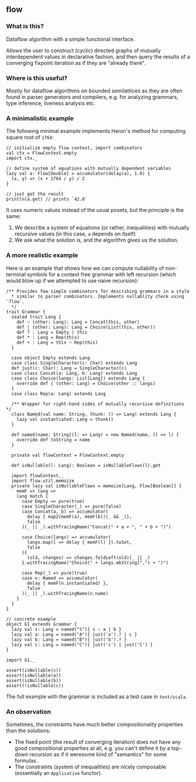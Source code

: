 ## flow

### What is this?

Dataflow algorithm with a simple functional interface.

Allows the user to construct (cyclic) directed graphs of mutually interdependent values in declarative fashion, and then query the results of a converging fixpoint iteration as if they are "already there".

### Where is this useful?

Mostly for dataflow algorithms on bounded semilattices as they are often found in parser generators and compilers, e.g. for analyzing grammars, type inference, liveness analysis etc.

### A minimalistic example

The following minimal example implements Heron's method for computing square root of `1764`:

```
// initialize empty flow context, import combinators
val ctx = FlowContext.empty
import ctx._

// define system of equations with mutually dependent variables
lazy val a: Flow[Double] = accumulator(delay(a), 1.0) {
  (x, y) => (x + 1764 / y) / 2
}

// just get the result
println(a.get) // prints `42.0`
```

It uses numeric values instead of the usual posets, but the principle is the same:

  1. We describe a system of equations (or rather, inequalities) with mutually recursive values (in this case, `a` depends on itself)
  2. We ask what the solution is, and the algorithm gives us the solution.

### A more realistic example

Here is an example that shows how we can compute nullability of non-terminal symbols for a context free grammar with left recursion (which would blow up if we attempted to use naive recursion):

```
/** Provides few simple combinators for describing grammars in a style
  * similar to parser combinators. Implements nullablity check using `flow`.
  */
trait Grammar {
  sealed trait Lang {
    def ~ (other: Lang): Lang = Concat(this, other)
    def | (other: Lang): Lang = Choice(List(this, other))
    def ? : Lang = Empty | this
    def * : Lang = Rep(this)
    def + : Lang = this ~ Rep(this)
  }

  case object Empty extends Lang
  case class SingleCharacter(c: Char) extends Lang
  def just(c: Char): Lang = SingleCharacter(c)
  case class Concat(a: Lang, b: Lang) extends Lang
  case class Choice(langs: List[Lang]) extends Lang {
    override def | (other: Lang) = Choice(other :: langs)
  }
  case class Rep(a: Lang) extends Lang

  /** Wrapper for right-hand sides of mutually recursive definitions */
  class Named(val name: String, thunk: () => Lang) extends Lang {
    lazy val instantiated: Lang = thunk()
  }

  def named(name: String)(l: => Lang) = new Named(name, () => l) {
    override def toString = name
  }

  private val flowContext = FlowContext.empty

  def isNullable(l: Lang): Boolean = isNullableFlows(l).get

  import flowContext._
  import flow.util.memoize
  private lazy val isNullableFlows = memoize[Lang, Flow[Boolean]] {
    memF => lang =>
    lang match {
      case Empty => pure(true)
      case SingleCharacter(_) => pure(false)
      case Concat(a, b) => accumulator(
        delay { map2(memF(a), memF(b))(_ && _)}, 
        false
      )(_ || _).withTracingName("Concat(" + a + ", " + b + ")")

      case Choice(langs) => accumulator(
        langs.map(l => delay { memF(l) }).toSet,
        false
      ){ 
        (old, changes) => changes.foldLeft(old)(_ || _)
      }.withTracingName("Choice(" + langs.mkString(",") + ")")

      case Rep(_) => pure(true)
      case n: Named => accumulator(
        delay { memF(n.instantiated) },
        false
      )(_ || _).withTracingName(n.name)
    }
  }
}

// concrete example
object G1 extends Grammar {
  lazy val s: Lang = named("S"){ s ~ a | b }
  lazy val a: Lang = named("A"){ just('a').? | c }
  lazy val b: Lang = named("B"){ just('b').? }
  lazy val c: Lang = named("C"){ just('c') | just('C') }
}

import G1._

assert(isNullable(s))
assert(isNullable(a))
assert(isNullable(b))
assert(!isNullable(c))
```

The full example with the grammar is included as a test case in `test/scala`.

### An observation

Sometimes, the constraints have much better compositionality properties than the solutions:

  * The fixed point (the result of converging iteration) does not have any good compositional properties at all, e.g. you can't define it by a top-down recursion as if it weresome kind of "semantics" for some formulas.
  * The constraints (system of inequalities) are nicely composable (essentially an `Applicative` functor).
